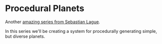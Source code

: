 # Procedural Planets

Another [amazing series from Sebastian Lague](https://www.youtube.com/watch?v=QN39W020LqU&list=PLFt_AvWsXl0cONs3T0By4puYy6GM22ko8).

In this series we'll be creating a system for procedurally generating simple, but diverse planets.
